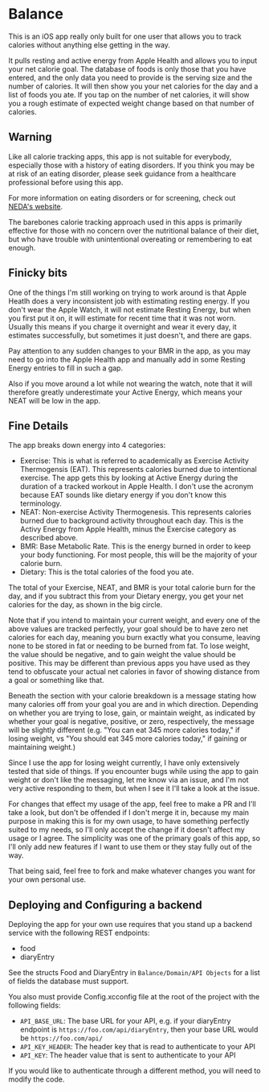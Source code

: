 # Balance
This is an iOS app really only built for one user that allows you to track calories without anything else getting in the way.

It pulls resting and active energy from Apple Health and allows you to input your net calorie goal. The database of foods is only those that you have entered, and the only data you need to provide is the serving size and the number of calories. It will then show you your net calories for the day and a list of foods you ate. If you tap on the number of net calories, it will show you a rough estimate of expected weight change based on that number of calories.

## Warning
Like all calorie tracking apps, this app is not suitable for everybody, especially those with a history of eating disorders. If you think you may be at risk of an eating disorder, please seek guidance from a healthcare professional before using this app.

For more information on eating disorders or for screening, check out [NEDA's website](https://www.nationaleatingdisorders.org).

The barebones calorie tracking approach used in this apps is primarily effective for those with no concern over the nutritional balance of their diet, but who have trouble with unintentional overeating or remembering to eat enough.

## Finicky bits
One of the things I'm still working on trying to work around is that Apple Heatlh does a very inconsistent job with estimating resting energy. If you don't wear the Apple Watch, it will not estimate Resting Energy, but when you first put it on, it will estimate for recent time that it was not worn. Usually this means if you charge it overnight and wear it every day, it estimates successfully, but sometimes it just doesn't, and there are gaps.

Pay attention to any sudden changes to your BMR in the app, as you may need to go into the Apple Health app and manually add in some Resting Energy entries to fill in such a gap.

Also if you move around a lot while not wearing the watch, note that it will therefore greatly underestimate your Active Energy, which means your NEAT will be low in the app.

## Fine Details
The app breaks down energy into 4 categories:
- Exercise: This is what is referred to academically as Exercise Activity Thermogensis (EAT). This represents calories burned due to intentional exercise. The app gets this by looking at Active Energy during the duration of a tracked workout in Apple Health. I don't use the acronym because EAT sounds like dietary energy if you don't know this terminology.
- NEAT: Non-exercise Activity Thermogenesis. This represents calories burned due to background activity throughout each day. This is the Activy Energy from Apple Health, minus the Exercise category as described above.
- BMR: Base Metabolic Rate. This is the energy burned in order to keep your body functioning. For most people, this will be the majority of your calorie burn.
- Dietary: This is the total calories of the food you ate.

The total of your Exercise, NEAT, and BMR is your total calorie burn for the day, and if you subtract this from your Dietary energy, you get your net calories for the day, as shown in the big circle.

Note that if you intend to maintain your current weight, and every one of the above values are tracked perfectly, your goal should be to have zero net calories for each day, meaning you burn exactly what you consume, leaving none to be stored in fat or needing to be burned from fat. To lose weight, the value should be negative, and to gain weight the value should be positive. This may be different than previous apps you have used as they tend to obfuscate your actual net calories in favor of showing distance from a goal or something like that.

Beneath the section with your calorie breakdown is a message stating how many calories off from your goal you are and in which direction. Depending on whether you are trying to lose, gain, or maintain weight, as indicated by whether your goal is negative, positive, or zero, respectively, the message will be slightly different (e.g. "You can eat 345 more calories today," if losing weight, vs "You should eat 345 more calories today," if gaining or maintaining weight.)

Since I use the app for losing weight currently, I have only extensively tested that side of things. If you encounter bugs while using the app to gain weight or don't like the messaging, let me know via an issue, and I'm not very active responding to them, but when I see it I'll take a look at the issue.

For changes that effect my usage of the app, feel free to make a PR and I'll take a look, but don't be offended if I don't merge it in, because my main purpose in making this is for my own usage, to have something perfectly suited to my needs, so I'll only accept the change if it doesn't affect my usage or I agree. The simplicity was one of the primary goals of this app, so I'll only add new features if I want to use them or they stay fully out of the way.

That being said, feel free to fork and make whatever changes you want for your own personal use.

## Deploying and Configuring a backend
Deploying the app for your own use requires that you stand up a backend service with the following REST endpoints:
- food
- diaryEntry

See the structs Food and DiaryEntry in `Balance/Domain/API Objects` for a list of fields the database must support.

You also must provide Config.xcconfig file at the root of the project with the following fields:
- `API_BASE_URL`: The base URL for your API, e.g. if your diaryEntry endpoint is `https://foo.com/api/diaryEntry`, then your base URL would be `https://foo.com/api/`
- `API_KEY_HEADER`: The header key that is read to authenticate to your API
- `API_KEY`: The header value that is sent to authenticate to your API

If you would like to authenticate through a different method, you will need to modify the code.

